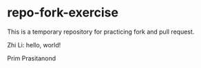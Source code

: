 # repo-fork-exercise
This is a temporary repository for practicing fork and pull request.


Zhi Li: hello, world!

Prim Prasitanond